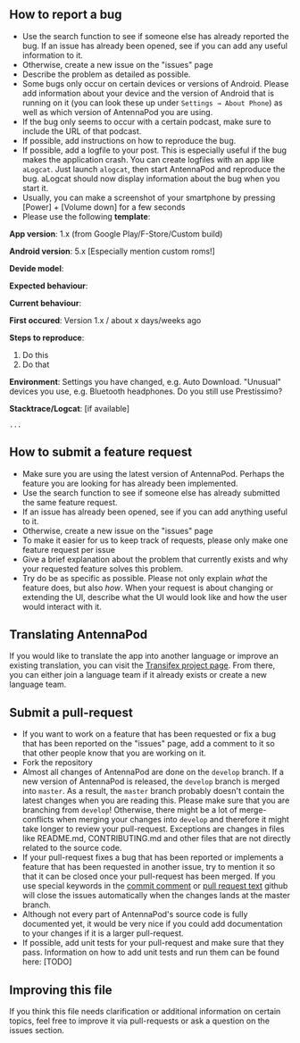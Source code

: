 How to report a bug
-------------------
- Use the search function to see if someone else has already reported the bug. If an issue has already been opened, see if you can add any useful information to it.
- Otherwise, create a new issue on the "issues" page
- Describe the problem as detailed as possible.
- Some bugs only occur on certain devices or versions of Android. Please add information about your device and the version of Android that is running on it (you can look these up under `Settings → About Phone`) as well as which version of AntennaPod you are using.
- If the bug only seems to occur with a certain podcast, make sure to include the URL of that podcast.
- If possible, add instructions on how to reproduce the bug.
- If possible, add a logfile to your post. This is especially useful if the bug makes the application crash. You can create logfiles with an app like `aLogcat`. Just launch `alogcat`, then start AntennaPod and reproduce the bug. aLogcat should now display information about the bug when you start it.
- Usually, you can make a screenshot of your smartphone by pressing [Power] + [Volume down] for a few seconds
- Please use the following **template**: 

**App version**: 1.x (from Google Play/F-Store/Custom build)

**Android version**: 5.x [Especially mention custom roms!]

**Devide model**: 

**Expected behaviour**: 

**Current behaviour**: 

**First occured**: Version 1.x / about x days/weeks ago

**Steps to reproduce**:

1. Do this
1. Do that

**Environment**: Settings you have changed, e.g. Auto Download. "Unusual" devices you use, e.g. Bluetooth headphones. Do you still use Prestissimo?

**Stacktrace/Logcat**: [if available]
```
...
```


How to submit a feature request
-------------------------------
- Make sure you are using the latest version of AntennaPod. Perhaps the feature you are looking for has already been implemented.
- Use the search function to see if someone else has already submitted the same feature request. 
- If an issue has already been opened, see if you can add anything useful to it.
- Otherwise, create a new issue on the "issues" page
- To make it easier for us to keep track of requests, please only make one feature request per issue
- Give a brief explanation about the problem that currently exists and why your requested feature solves this problem.
- Try do be as specific as possible. Please not only explain *what* the feature does, but also *how*. When your request is about changing or extending the UI, describe what the UI would look like and how the user would interact with it.

Translating AntennaPod
----------------------
If you would like to translate the app into another language or improve an existing translation, you can visit the [Transifex project page](https://www.transifex.com/projects/p/antennapod/). From there, you can either join a language team if it already exists or create a new language team.

Submit a pull-request
---------------------
- If you want to work on a feature that has been requested or fix a bug that has been reported on the "issues" page, add a comment to it so that other people know that you are working on it.  
- Fork the repository  
- Almost all changes of AntennaPod are done on the `develop` branch. If a new version of AntennaPod is released, the `develop` branch is merged into `master`. As a result, the `master` branch probably doesn't contain the latest changes when you are reading this. Please make sure that you are branching from `develop`! Otherwise, there might be a lot of merge-conflicts when merging your changes into `develop` and therefore it might take longer to review your pull-request. Exceptions are changes in files like README.md, CONTRIBUTING.md and other files that are not directly related to the source code.  
- If your pull-request fixes a bug that has been reported or implements a feature that has been requested in another issue, try to mention it so that it can be closed once your pull-request has been merged. If you use special keywords in the [commit comment](https://help.github.com/articles/closing-issues-via-commit-messages/) or [pull request text](https://github.com/blog/1506-closing-issues-via-pull-requests) github will close the issues automatically when the changes lands at the master branch.
- Although not every part of AntennaPod's source code is fully documented yet, it would be very nice if you could add documentation to your changes if it is a larger pull-request.  
- If possible, add unit tests for your pull-request and make sure that they pass. Information on how to add unit tests and run them can be found here: [TODO] 

Improving this file
-------------------
If you think this file needs clarification or additional information on certain topics, feel free to improve it via pull-requests or ask a question on the issues section.
